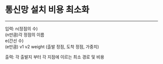 # 통신망 설치 비용 최소화

---

입력: n(정점의 수)\
(n만큼)각 정점의 이름\
e(간선 수)\
(e만큼) v1 v2 weight (출발 정점, 도착 정점, 가중치)

출력: 각 출발지 부터 각 지점에 이르는 최소 경로 및 비용
